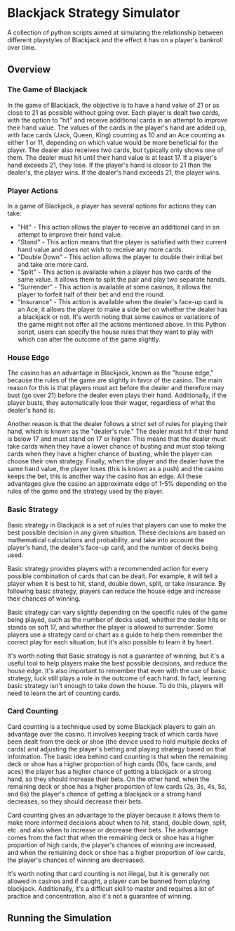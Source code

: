 # Blackjack Strategy Simulator

A collection of python scripts aimed at simulating the relationship between different playstyles of Blackjack and the effect it has on a player's bankroll over time.

## Overview

### The Game of Blackjack

In the game of Blackjack, the objective is to have a hand value of 21 or as close to 21 as possible without going over. Each player is dealt two cards, with the option to "hit" and receive additional cards in an attempt to improve their hand value. The values of the cards in the player's hand are added up, with face cards (Jack, Queen, King) counting as 10 and an Ace counting as either 1 or 11, depending on which value would be more beneficial for the player. The dealer also receives two cards, but typically only shows one of them. The dealer must hit until their hand value is at least 17. If a player's hand exceeds 21, they lose. If the player's hand is closer to 21 than the dealer's, the player wins. If the dealer's hand exceeds 21, the player wins.

### Player Actions

In a game of Blackjack, a player has several options for actions they can take:
* "Hit" - This action allows the player to receive an additional card in an attempt to improve their hand value.
* "Stand" - This action means that the player is satisfied with their current hand value and does not wish to receive any more cards.
* "Double Down" - This action allows the player to double their initial bet and take one more card.
* "Split" - This action is available when a player has two cards of the same value. It allows them to split the pair and play two separate hands.
* "Surrender" - This action is available at some casinos, it allows the player to forfeit half of their bet and end the round.
* "Insurance" - This action is available when the dealer's face-up card is an Ace, it allows the player to make a side bet on whether the dealer has a blackjack or not.
It's worth noting that some casinos or variations of the game might not offer all the actions mentioned above. In this Python script, users can specify the house rules that they want to play with which can alter the outcome of the game slightly. 

### House Edge

The casino has an advantage in Blackjack, known as the "house edge," because the rules of the game are slightly in favor of the casino. The main reason for this is that players must act before the dealer and therefore may bust (go over 21) before the dealer even plays their hand. Additionally, if the player busts, they automatically lose their wager, regardless of what the dealer's hand is.

Another reason is that the dealer follows a strict set of rules for playing their hand, which is known as the "dealer's rule." The dealer must hit if their hand is below 17 and must stand on 17 or higher. This means that the dealer must take cards when they have a lower chance of busting and must stop taking cards when they have a higher chance of busting, while the player can choose their own strategy. Finally, when the player and the dealer have the same hand value, the player loses (this is known as a push) and the casino keeps the bet, this is another way the casino has an edge. All these advantages give the casino an approximate edge of 1-5% depending on the rules of the game and the strategy used by the player.

### Basic Strategy

Basic strategy in Blackjack is a set of rules that players can use to make the best possible decision in any given situation. These decisions are based on mathematical calculations and probability, and take into account the player's hand, the dealer's face-up card, and the number of decks being used.

Basic strategy provides players with a recommended action for every possible combination of cards that can be dealt. For example, it will tell a player when it is best to hit, stand, double down, split, or take insurance. By following basic strategy, players can reduce the house edge and increase their chances of winning.

Basic strategy can vary slightly depending on the specific rules of the game being played, such as the number of decks used, whether the dealer hits or stands on soft 17, and whether the player is allowed to surrender. Some players use a strategy card or chart as a guide to help them remember the correct play for each situation, but it's also possible to learn it by heart.

It's worth noting that Basic strategy is not a guarantee of winning, but it's a useful tool to help players make the best possible decisions, and reduce the house edge. It's also important to remember that even with the use of basic strategy, luck still plays a role in the outcome of each hand. In fact, learning basic strategy isn't enough to take down the house. To do this, players will need to learn the art of counting cards.

### Card Counting

Card counting is a technique used by some Blackjack players to gain an advantage over the casino. It involves keeping track of which cards have been dealt from the deck or shoe (the device used to hold multiple decks of cards) and adjusting the player's betting and playing strategy based on that information. The basic idea behind card counting is that when the remaining deck or shoe has a higher proportion of high cards (10s, face cards, and aces) the player has a higher chance of getting a blackjack or a strong hand, so they should increase their bets. On the other hand, when the remaining deck or shoe has a higher proportion of low cards (2s, 3s, 4s, 5s, and 6s) the player's chance of getting a blackjack or a strong hand decreases, so they should decrease their bets.

Card counting gives an advantage to the player because it allows them to make more informed decisions about when to hit, stand, double down, split, etc. and also when to increase or decrease their bets. The advantage comes from the fact that when the remaining deck or shoe has a higher proportion of high cards, the player's chances of winning are increased, and when the remaining deck or shoe has a higher proportion of low cards, the player's chances of winning are decreased.

It's worth noting that card counting is not illegal, but it is generally not allowed in casinos and if caught, a player can be banned from playing blackjack. Additionally, it's a difficult skill to master and requires a lot of practice and concentration, also it's not a guarantee of winning.

## Running the Simulation
